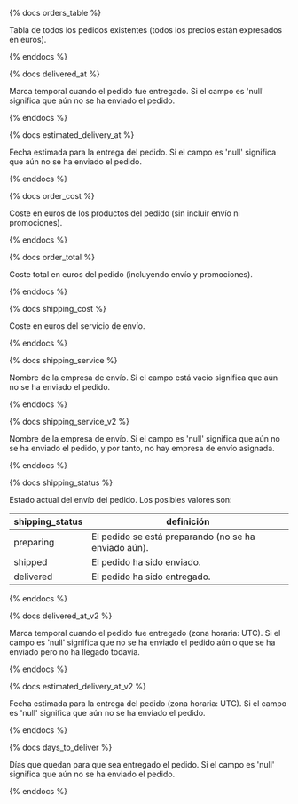 {% docs orders_table %}

Tabla de todos los pedidos existentes (todos los precios están 
expresados en euros).

{% enddocs %}

{% docs delivered_at %}

Marca temporal cuando el pedido fue entregado.
Si el campo es 'null' significa que aún no se ha enviado el pedido.

{% enddocs %}

{% docs estimated_delivery_at %}

Fecha estimada para la entrega del pedido.
Si el campo es 'null' significa que aún no se ha enviado el pedido.

{% enddocs %}

{% docs order_cost %}

Coste en euros de los productos del pedido (sin incluir envío ni promociones).

{% enddocs %}

{% docs order_total %}

Coste total en euros del pedido (incluyendo envío y promociones).

{% enddocs %}

{% docs shipping_cost %}

Coste en euros del servicio de envío.

{% enddocs %}

{% docs shipping_service %}

Nombre de la empresa de envío.
Si el campo está vacío significa que aún no se ha enviado el pedido.

{% enddocs %}

{% docs shipping_service_v2 %}

Nombre de la empresa de envío.
Si el campo es 'null' significa que aún no se ha enviado el pedido, y por tanto,
no hay empresa de envío asignada.

{% enddocs %}

{% docs shipping_status %}

Estado actual del envío del pedido. Los posibles valores son:

  | shipping_status | definición                                           |
  |---------------- |------------------------------------------------------|
  | preparing       | El pedido se está preparando (no se ha enviado aún). |
  | shipped         | El pedido ha sido enviado.                           |
  | delivered       | El pedido ha sido entregado.                         |

{% enddocs %}

{% docs delivered_at_v2 %}

Marca temporal cuando el pedido fue entregado (zona horaria: UTC).
Si el campo es 'null' significa que no se ha enviado el pedido aún o
que se ha enviado pero no ha llegado todavía.

{% enddocs %}

{% docs estimated_delivery_at_v2 %}

Fecha estimada para la entrega del pedido (zona horaria: UTC).
Si el campo es 'null' significa que aún no se ha enviado el pedido.

{% enddocs %}

{% docs days_to_deliver %}

Días que quedan para que sea entregado el pedido.
Si el campo es 'null' significa que aún no se ha enviado el pedido.

{% enddocs %}